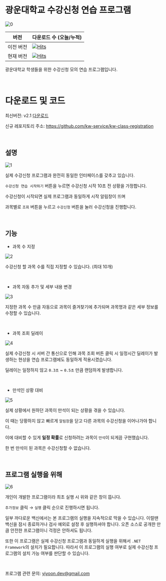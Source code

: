 # 광운대학교 수강신청 연습 프로그램

![0](https://github.com/kw-service/kw-class-registration/raw/main/assets/title.png)

버전 | 다운로드 수 (오늘/누적)
---|---
이전 버전| [![Hits](https://hits.seeyoufarm.com/api/count/incr/badge.svg?url=https%3A%2F%2Fgithub.com%2Fyjyoon-dev%2Fkw-enrolment-practice&count_bg=%2379C83D&title_bg=%23555555&icon=&icon_color=%23E7E7E7&title=&edge_flat=false)](https://hits.seeyoufarm.com)
현재 버전| [![Hits](https://hits.seeyoufarm.com/api/count/incr/badge.svg?url=https%3A%2F%2Fgithub.com%2Fkw-services%2Fkw-class-registration&count_bg=%2379C83D&title_bg=%23555555&icon=&icon_color=%23E7E7E7&title=&edge_flat=false)](https://hits.seeyoufarm.com)

광운대학교 학생들을 위한 수강신청 모의 연습 프로그램입니다.

<br>

# 다운로드 및 코드

최신버전: v2.1 [다운로드](https://github.com/kw-service/kw-class-registration/releases/tag/v2.1)

신규 레포지토리 주소: https://github.com/kw-service/kw-class-registration

<br>

## 설명

![1](https://github.com/kw-service/kw-class-registration/raw/main/readme/1.png)

실제 수강신청 프로그램과 완전히 동일한 인터페이스를 갖추고 있습니다.

`수강신청 연습 시작하기` 버튼을 누르면 수강신청 시작 10초 전 상황을 가정합니다.

수강신청이 시작되면 실제 프로그램과 동일하게 시작 알림창이 뜨며

과목별로 `조회` 버튼을 누르고 `수강신청` 버튼을 눌러 수강신청을 진행합니다.

<br>

## 기능

- 과목 수 지정
  
![2](https://github.com/kw-service/kw-class-registration/raw/main/readme/3.png)

수강신청 할 과목 수를 직접 지정할 수 있습니다. (최대 10개)

<br>

- 과목 자동 추가 및 세부 내용 변경

![3](https://github.com/kw-service/kw-class-registration/raw/main/readme/4.png)

지정한 과목 수 만큼 자동으로 과목이 즐겨찾기에 추가되며 과목명과 같은 세부 정보를 수정할 수 있습니다.

<br>

- 과목 조회 딜레이

![4](https://github.com/kw-service/kw-class-registration/raw/main/readme/5.png)

실제 수강신청 시 서버 간 통신으로 인해 과목 조회 버튼 클릭 시 일정시간 딜레이가 발생하는 현상을 연습 프로그램에도 동일하게 적용시켰습니다.

딜레이는 일정하지 않고 `0.3초` ~ `0.5초` 만큼 랜덤하게 발생합니다.

<br>

- 만석인 상황 대비

![5](https://github.com/kw-service/kw-class-registration/raw/main/readme/2.png)

실제 상황에서 원하던 과목이 만석이 되는 상황을 겪을 수 있습니다.

이 때는 당황하지 않고 빠르게 `알림창`을 닫고 다른 과목의 수강신청을 이어나가야 합니다.

이에 대비할 수 있게 **일정 확률**로 신청하려는 과목이 `만석`이 되게끔 구현했습니다.

한 번 만석이 된 과목은 수강신청할 수 없습니다.

<br>

## 프로그램 실행을 위해

![6](https://github.com/kw-service/kw-class-registration/raw/main/readme/6.png)

개인이 개발한 프로그램이라 최초 실행 시 위와 같은 창이 뜹니다.

`추가정보` 클릭 → `실행` 클릭 순으로 진행하시면 됩니다.

일부 까다로운 백신에서는 본 프로그램의 실행을 지속적으로 막을 수 있습니다. 이럴땐 백신을 잠시 종료하거나 검사 예외로 설정 후 실행하셔야 합니다. 오픈 소스로 공개한 만큼 안전한 프로그램이니 걱정은 안하셔도 됩니다.

또한 이 프로그램은 실제 수강신청 프로그램과 동일하게 실행을 위해서 `.NET Framework`의 설치가 필요합니다. 따라서 이 프로그램의 실행 여부로 실제 수강신청 프로그램의 설치 가능 여부를 판단할 수 있습니다.

<br>

프로그램 관련 문의: yjyoon.dev@gmail.com


